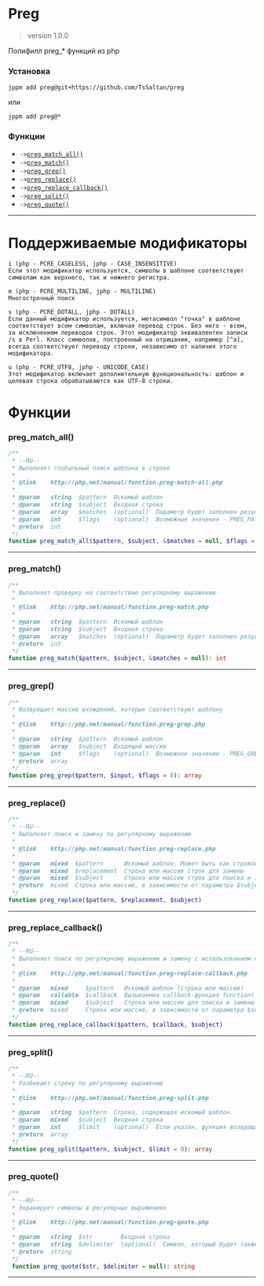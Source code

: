 # Preg
> version 1.0.0

Полифилл preg_* функций из php

### Установка
```
jppm add preg@git+https://github.com/TsSaltan/preg
```
или
```
jppm add preg@*
```

### Функции
- `->`[`preg_match_all()`](#func-preg_match_all)
- `->`[`preg_match()`](#func-preg_match)
- `->`[`preg_grep()`](#func-preg_grep)
- `->`[`preg_replace()`](#func-preg_replace)
- `->`[`preg_replace_callback()`](#func-preg_replace_callback)
- `->`[`preg_split()`](#func-preg_split)
- `->`[`preg_quote()`](#func-preg_quote)

---

# Поддерживаемые модификаторы
```
i (php - PCRE_CASELESS, jphp - CASE_INSENSITIVE)
Если этот модификатор используется, символы в шаблоне соответствуют символам как верхнего, так и нижнего регистра.

m (php - PCRE_MULTILINE, jphp - MULTILINE)
Многострочный поиск

s (php - PCRE_DOTALL, jphp - DOTALL)
Если данный модификатор используется, метасимвол "точка" в шаблоне соответствует всем символам, включая перевод строк. Без него - всем, за исключением переводов строк. Этот модификатор эквивалентен записи /s в Perl. Класс символов, построенный на отрицании, например [^a], всегда соответствует переводу строки, независимо от наличия этого модификатора.

u (php - PCRE_UTF8, jphp - UNICODE_CASE)
Этот модификатор включает дополнительную функциональность: шаблон и целевая строка обрабатываются как UTF-8 строки.
```

# Функции

<a name="func-preg_match_all"></a>

### preg_match_all()
```php
/**
 * --RU--
 * Выполняет глобальный поиск шаблона в строке
 * 
 * @link    http://php.net/manual/function.preg-match-all.php
 *
 * @param   string  $pattern  Искомый шаблон
 * @param   string  $subject  Входная строка
 * @param   array   $matches  (optional)  Параметр будет заполнен результатами поиска
 * @param   int     $flags    (optional)  Возможные значения - PREG_PATTERN_ORDER, PREG_SET_ORDER
 * @return  int
 */
function preg_match_all($pattern, $subject, &$matches = null, $flags = PREG_PATTERN_ORDER): int
```

---
<a name="func-preg_match"></a>

### preg_match()
```php
/**
 * Выполняет проверку на соответствие регулярному выражению
 * 
 * @link    http://php.net/manual/function.preg-match.php
 * 
 * @param   string  $pattern  Искомый шаблон
 * @param   string  $subject  Входная строка
 * @param   array   $matches  (optional)  Параметр будет заполнен результатами поиска
 * @return  int
 */
function preg_match($pattern, $subject, &$matches = null): int
```

---
<a name="func-preg_grep"></a>

### preg_grep()
```php
/**
 * Возвращает массив вхождений, которые соответствуют шаблону
 * 
 * @link    http://php.net/manual/function.preg-grep.php
 * 
 * @param   string  $pattern  Искомый шаблон
 * @param   array   $subject  Входящий массив
 * @param   int     $flags    (optional)  Возможное значение - PREG_GREP_INVERT
 * @return  array
 */
function preg_grep($pattern, $input, $flags = 0): array
```

---
<a name="func-preg_replace"></a>

### preg_replace()
```php
/**
 * --RU--
 * Выполняет поиск и замену по регулярному выражению
 * 
 * @link    http://php.net/manual/function.preg-replace.php
 * 
 * @param   mixed  $pattern      Искомый шаблон. Может быть как строкой, так и массивом строк.
 * @param   mixed  $replacement  Строка или массив строк для замены
 * @param   mixed  $subject      Строка или массив строк для поиска и замены
 * @return  mixed  Строка или массив, в зависимости от параметра $subject
 */
function preg_replace($pattern, $replacement, $subject)
```

---
<a name="func-preg_replace_callback"></a>

### preg_replace_callback()
```php
/**
 * --RU--
 * Выполняет поиск по регулярному выражению и замену с использованием callback-функции
 * 
 * @link    http://php.net/manual/function.preg-replace-callback.php
 * 
 * @param   mixed     $pattern   Искомый шаблон (строка или массив)
 * @param   callable  $callback  Вызываемая callback-функция function( array $matches )
 * @param   mixed     $subject   Строка или массив для поиска и замены
 * @return  mixed     Строка или массив, в зависимости от параметра $subject
 */
function preg_replace_callback($pattern, $callback, $subject)
```

---
<a name="func-preg_split"></a>

### preg_split()
```php
/**
 * --RU--
 * Разбивает строку по регулярному выражению
 * 
 * @link    http://php.net/manual/function.preg-split.php
 * 
 * @param   string  $pattern  Строка, содержащая искомый шаблон.
 * @param   mixed   $subject  Входная строка
 * @param   int     $limit    (optional)  Если указан, функция возвращает не более, чем limit подстрок
 * @return  array
 */
function preg_split($pattern, $subject, $limit = 0): array
```

---
<a name="func-preg_quote"></a>

### preg_quote()
```php
/**
 * --RU--
 * Экранирует символы в регулярных выражениях
 * 
 * @link    http://php.net/manual/function.preg-quote.php
 * 
 * @param   string  $str        Входная строка
 * @param   string  $delimiter  (optional)  Символ, который будет также экранироваться
 * @return  string
 */
 function preg_quote($str, $delimiter = null): string
```
---
